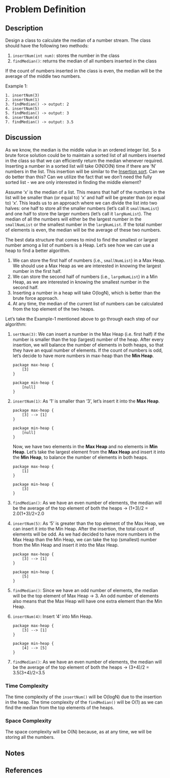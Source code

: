 # Problem Definition

## Description

Design a class to calculate the median of a number stream. The class should have the following two methods:

1. `insertNum(int num)`: stores the number in the class
2. `findMedian()`: returns the median of all numbers inserted in the class

If the count of numbers inserted in the class is even, the median will be the average of the middle two numbers.

Example 1:

```plaintext
1. insertNum(3)
2. insertNum(1)
3. findMedian() -> output: 2
4. insertNum(5)
5. findMedian() -> output: 3
6. insertNum(4)
7. findMedian() -> output: 3.5
```

## Discussion

As we know, the median is the middle value in an ordered integer list. So a brute force solution could be to maintain a sorted list of all numbers inserted in the class so that we can efficiently return the median whenever required. Inserting a number in a sorted list will take O(N)O(N) time if there are ‘N’ numbers in the list. This insertion will be similar to the [Insertion sort](https://en.wikipedia.org/wiki/Insertion_sort). Can we do better than this? Can we utilize the fact that we don’t need the fully sorted list - we are only interested in finding the middle element?

Assume ‘x’ is the median of a list. This means that half of the numbers in the list will be smaller than (or equal to) ‘x’ and half will be greater than (or equal to) ‘x’. This leads us to an approach where we can divide the list into two halves: one half to store all the smaller numbers (let’s call it `smallNumList`) and one half to store the larger numbers (let’s call it `largNumList`). The median of all the numbers will either be the largest number in the `smallNumList` or the smallest number in the `largNumList`. If the total number of elements is even, the median will be the average of these two numbers.

The best data structure that comes to mind to find the smallest or largest number among a list of numbers is a Heap. Let’s see how we can use a heap to find a better algorithm.

1. We can store the first half of numbers (i.e., `smallNumList`) in a Max Heap. We should use a Max Heap as we are interested in knowing the largest number in the first half.
2. We can store the second half of numbers (i.e., `largeNumList`) in a Min Heap, as we are interested in knowing the smallest number in the second half.
3. Inserting a number in a heap will take O(logN), which is better than the brute force approach.
4. At any time, the median of the current list of numbers can be calculated from the top element of the two heaps.

Let’s take the Example-1 mentioned above to go through each step of our algorithm:

1. `sertNum(3)`: We can insert a number in the Max Heap (i.e. first half) if the number is smaller than the top (largest) number of the heap. After every insertion, we will balance the number of elements in both heaps, so that they have an equal number of elements. If the count of numbers is odd, let’s decide to have more numbers in max-heap than the **Min Heap**.

    ```plantuml
    package max-heap {
        [3]
    }

    package min-heap {
        [null]
    }
    ```

2. `insertNum(1)`: As ‘1’ is smaller than ‘3’, let’s insert it into the **Max Heap**.

    ```plantuml
    package max-heap {
        [3] --> [1]
    }

    package min-heap {
        [null]
    }
    ```

    Now, we have two elements in the **Max Heap** and no elements in **Min Heap**. Let’s take the largest element from the **Max Heap** and insert it into the **Min Heap**, to balance the number of elements in both heaps.

    ```plantuml
    package max-heap {
        [1]
    }

    package min-heap {
        [3]
    }
    ```

3. `findMedian()`: As we have an even number of elements, the median will be the average of the top element of both the heaps -> (1+3)/2 = 2.0(1+3)/2=2.0
4. `insertNum(5)`: As ‘5’ is greater than the top element of the Max Heap, we can insert it into the Min Heap. After the insertion, the total count of elements will be odd. As we had decided to have more numbers in the Max Heap than the Min Heap, we can take the top (smallest) number from the Min Heap and insert it into the Max Heap.

    ```plantuml
    package max-heap {
        [3] --> [1]
    }

    package min-heap {
        [5]
    }
    ```

5. `findMedian()`: Since we have an odd number of elements, the median will be the top element of Max Heap -> 3. An odd number of elements also means that the Max Heap will have one extra element than the Min Heap.
6. `insertNum(4)`: Insert ‘4’ into Min Heap.

    ```plantuml
    package max-heap {
        [3] --> [1]
    }

    package min-heap {
        [4] --> [5]
    }
    ```

7. `findMedian()`: As we have an even number of elements, the median will be the average of the top element of both the heaps -> (3+4)/2 = 3.5(3+4)/2=3.5

### Time Complexity

The time complexity of the `insertNum()` will be O(logN) due to the insertion in the heap. The time complexity of the `findMedian()` will be O(1) as we can find the median from the top elements of the heaps.

### Space Complexity

The space complexity will be O(N) because, as at any time, we will be storing all the numbers.

## Notes

## References
